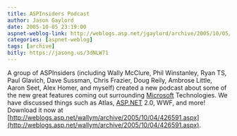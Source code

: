 ```yaml
---
title: ASPInsiders Podcast
author: Jason Gaylord
date: 2005-10-05 23:19:00
aspnet-weblog-link: http://weblogs.asp.net/jgaylord/archive/2005/10/05/426716.aspx
categories: [aspnet-weblog]
tags: [archive]
bitly: https://jasong.us/3dNLW71
---
```


A group of ASPInsiders (including Wally McClure, Phil Winstanley, Ryan TS, Paul Glavich, Dave Sussman, Chris Frazier, Doug Reily, Ambrose Little, Aaron Seet, Alex Homer, and myself) created a new podcast about some of the new great features coming out surrounding [Microsoft](http://www.microsoft.com/ "Microsoft") Technologies. We have discussed things such as Atlas, [ASP.NET](http://www.asp.net/ "ASP") 2.0, WWF, and more! Download it now at [http://weblogs.asp.net/wallym/archive/2005/10/04/426591.aspx](http://weblogs.asp.net/wallym/archive/2005/10/04/426591.aspx).